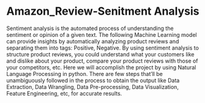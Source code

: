 # Amazon_Review-Senitment Analysis
Sentiment analysis is the automated process of understanding the sentiment or opinion of a given text. The following Machine Learning model can provide insights by automatically analyzing product reviews and separating them into tags: Positive, Negative. By using sentiment analysis to structure product reviews, you could understand what your customers like and dislike about your product, compare your product reviews with those of your competitors, etc. 
Here we will accomplish the project by using Natural Language Processing in python. There are few steps that’ll be unambiguously followed in the process to obtain the output like Data Extraction, Data Wrangling, Data Pre-processing, Data Visualization, Feature Engineering, etc, for accurate results.
